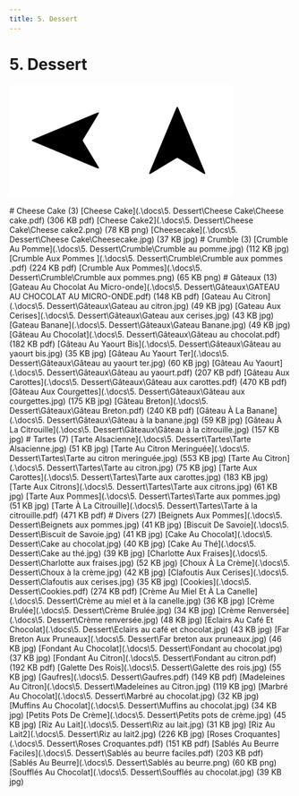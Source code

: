 ```yaml
---
title: 5. Dessert
---  
```

# 5. Dessert  
<p align="justify"><a href="4. Végétarien.html"><img src=".\assets\left.svg" title="Page précedente" style="height: 5vh" /></a><a href="."><img src=".\assets\up.svg" title="Page parente" style="height: 5vh" /></a></p>  
# Cheese Cake (3)  
[Cheese Cake](.\docs\5. Dessert\Cheese Cake\Cheese cake.pdf) (306 KB pdf)  
[Cheese Cake2](.\docs\5. Dessert\Cheese Cake\Cheese cake2.png) (78 KB png)  
[Cheesecake](.\docs\5. Dessert\Cheese Cake\Cheesecake.jpg) (37 KB jpg)  
# Crumble (3)  
[Crumble Au Pomme](.\docs\5. Dessert\Crumble\Crumble au pomme.jpg) (112 KB jpg)  
[Crumble Aux Pommes ](.\docs\5. Dessert\Crumble\Crumble aux pommes .pdf) (224 KB pdf)  
[Crumble Aux Pommes](.\docs\5. Dessert\Crumble\Crumble aux pommes.png) (65 KB png)  
# Gâteaux (13)  
[Gateau Au Chocolat Au Micro-onde](.\docs\5. Dessert\Gâteaux\GATEAU AU CHOCOLAT AU MICRO-ONDE.pdf) (148 KB pdf)  
[Gateau Au Citron](.\docs\5. Dessert\Gâteaux\Gateau au citron.jpg) (49 KB jpg)  
[Gateau Aux Cerises](.\docs\5. Dessert\Gâteaux\Gateau aux cerises.jpg) (43 KB jpg)  
[Gateau Banane](.\docs\5. Dessert\Gâteaux\Gateau Banane.jpg) (49 KB jpg)  
[Gâteau Au Chocolat](.\docs\5. Dessert\Gâteaux\Gâteau au chocolat.pdf) (182 KB pdf)  
[Gâteau Au Yaourt Bis](.\docs\5. Dessert\Gâteaux\Gâteau au yaourt bis.jpg) (35 KB jpg)  
[Gâteau Au Yaourt Ter](.\docs\5. Dessert\Gâteaux\Gâteau au yaourt ter.jpg) (60 KB jpg)  
[Gâteau Au Yaourt](.\docs\5. Dessert\Gâteaux\Gâteau au yaourt.pdf) (207 KB pdf)  
[Gâteau Aux Carottes](.\docs\5. Dessert\Gâteaux\Gâteau aux carottes.pdf) (470 KB pdf)  
[Gâteau Aux Courgettes](.\docs\5. Dessert\Gâteaux\Gâteau aux courgettes.jpg) (175 KB jpg)  
[Gâteau Breton](.\docs\5. Dessert\Gâteaux\Gâteau Breton.pdf) (240 KB pdf)  
[Gâteau À La Banane](.\docs\5. Dessert\Gâteaux\Gâteau à la banane.jpg) (59 KB jpg)  
[Gâteau À La Citrouille](.\docs\5. Dessert\Gâteaux\Gâteau à la citrouille.jpg) (157 KB jpg)  
# Tartes (7)  
[Tarte Alsacienne](.\docs\5. Dessert\Tartes\Tarte Alsacienne.jpg) (51 KB jpg)  
[Tarte Au Citron Meringuée](.\docs\5. Dessert\Tartes\Tarte au citron meringuée.jpg) (553 KB jpg)  
[Tarte Au Citron](.\docs\5. Dessert\Tartes\Tarte au citron.jpg) (75 KB jpg)  
[Tarte Aux Carottes](.\docs\5. Dessert\Tartes\Tarte aux carottes.jpg) (183 KB jpg)  
[Tarte Aux Citrons](.\docs\5. Dessert\Tartes\Tarte aux citrons.jpg) (61 KB jpg)  
[Tarte Aux Pommes](.\docs\5. Dessert\Tartes\Tarte aux pommes.jpg) (51 KB jpg)  
[Tarte À La Citrouille](.\docs\5. Dessert\Tartes\Tarte à la citrouille.pdf) (471 KB pdf)  
# Divers (27)  
[Beignets Aux Pommes](.\docs\5. Dessert\Beignets aux pommes.jpg) (41 KB jpg)  
[Biscuit De Savoie](.\docs\5. Dessert\Biscuit de Savoie.jpg) (41 KB jpg)  
[Cake Au Chocolat](.\docs\5. Dessert\Cake au chocolat.jpg) (40 KB jpg)  
[Cake Au Thé](.\docs\5. Dessert\Cake au thé.jpg) (39 KB jpg)  
[Charlotte Aux Fraises](.\docs\5. Dessert\Charlotte aux fraises.jpg) (52 KB jpg)  
[Choux À La Crème](.\docs\5. Dessert\Choux à la crème.jpg) (42 KB jpg)  
[Clafoutis Aux Cerises](.\docs\5. Dessert\Clafoutis aux cerises.jpg) (35 KB jpg)  
[Cookies](.\docs\5. Dessert\Cookies.pdf) (274 KB pdf)  
[Crème Au Miel Et À La Canelle](.\docs\5. Dessert\Crème au miel et à la canelle.jpg) (36 KB jpg)  
[Crème Brulée](.\docs\5. Dessert\Crème Brulée.jpg) (34 KB jpg)  
[Crème Renversée](.\docs\5. Dessert\Crème renversée.jpg) (48 KB jpg)  
[Eclairs Au Café Et Chocolat](.\docs\5. Dessert\Eclairs au café et chocolat.jpg) (43 KB jpg)  
[Far Breton Aux Pruneaux](.\docs\5. Dessert\Far breton aux pruneaux.jpg) (46 KB jpg)  
[Fondant Au Chocolat](.\docs\5. Dessert\Fondant au chocolat.jpg) (37 KB jpg)  
[Fondant Au Citron](.\docs\5. Dessert\Fondant au citron.pdf) (192 KB pdf)  
[Galette Des Rois](.\docs\5. Dessert\Galette des rois.jpg) (55 KB jpg)  
[Gaufres](.\docs\5. Dessert\Gaufres.pdf) (149 KB pdf)  
[Madeleines Au Citron](.\docs\5. Dessert\Madeleines au Citron.jpg) (119 KB jpg)  
[Marbré Au Chocolat](.\docs\5. Dessert\Marbré au chocolat.jpg) (32 KB jpg)  
[Muffins Au Chocolat](.\docs\5. Dessert\Muffins au chocolat.jpg) (34 KB jpg)  
[Petits Pots De Crème](.\docs\5. Dessert\Petits pots de crème.jpg) (45 KB jpg)  
[Riz Au Lait](.\docs\5. Dessert\Riz au lait.jpg) (31 KB jpg)  
[Riz Au Lait2](.\docs\5. Dessert\Riz au lait2.jpg) (226 KB jpg)  
[Roses Croquantes](.\docs\5. Dessert\Roses Croquantes.pdf) (151 KB pdf)  
[Sablés Au Beurre Faciles](.\docs\5. Dessert\Sablés au beurre faciles.pdf) (203 KB pdf)  
[Sablés Au Beurre](.\docs\5. Dessert\Sablés au beurre.png) (60 KB png)  
[Soufflés Au Chocolat](.\docs\5. Dessert\Soufflés au chocolat.jpg) (39 KB jpg)  
